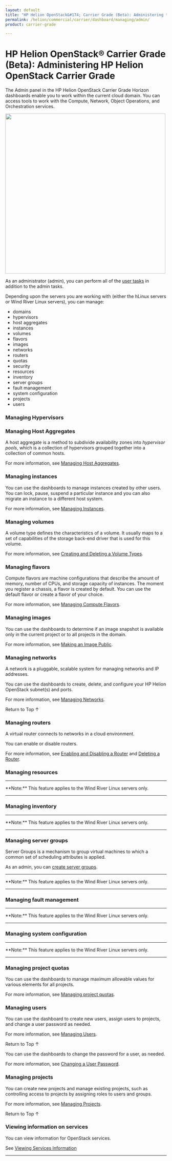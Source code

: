 ```yaml
---
layout: default
title: "HP Helion OpenStack&#174; Carrier Grade (Beta): Administering the HP Helion OpenStack Region"
permalink: /helion/commercial/carrier/dashboard/managing/admin/
product: carrier-grade

---
```

<!--UNDER REVISION-->

<script>

function PageRefresh {
onLoad="window.refresh"
}

PageRefresh();

</script>

<!-- <p style="font-size: small;"> <a href="/helion/commercial/carrier/ga1/install/">&#9664; PREV</a> | <a href="/helion/commercial/carrier/ga1/install-overview/">&#9650; UP</a> | <a href="/helion/commercial/carrier/ga1/">NEXT &#9654;</a></p> -->

# HP Helion OpenStack&#174; Carrier Grade (Beta): Administering HP Helion OpenStack Carrier Grade

The Admin panel in the HP Helion OpenStack Carrier Grade Horizon dashboards enable you to work within the current cloud domain. You can access tools to work with the Compute, Network, Object Operations, and Orchestration services.

<img src="media/HorizonUI_Admin_beta" alt="" width="500" />

As an administrator (admin), you can perform all of the [user tasks](/helion/commercial/carrier/dashboard/managing/nonadmin/) in addition to the admin tasks.

Depending upon the servers you are working with (either the hLinux servers or Wind River Linux servers), you can manage:

* domains
* hypervisors
* host aggregates
* instances
* volumes
* flavors
* images
* networks
* routers
* quotas
* security
* resources
* inventory
* server groups
* fault management
* system configuration
* projects
* users



### Managing Hypervisors ###



### Managing Host Aggregates ###

A host aggregate is a method to subdivide availability zones into *hypervisor pools*, which is a collection of hypervisors grouped together into a collection of common hosts.

For more information, see [Managing Host Aggregates](/helion/commercial/carrier/dashboard/managing/aggregates/).

### Managing instances ###

You can use the dashboards to manage instances created by other users. You can lock, pause, suspend a particular instance and you can also migrate an instance to a different host system.

For more information, see [Managing Instances](/helion/commercial/carrier/dashboard/managing/instances/users/).

### Managing volumes

A volume type defines the characteristics of a volume. It usually maps to a set of capabilities of the storage back-end driver that is used for this volume. 

For more information, see [Creating and Deleting a Volume Types](/helion/commercial/carrier/dashboard/managing/volume/admin/).

### Managing flavors

Compute flavors are machine configurations that describe the amount of memory, number of CPUs, and storage capacity of instances. The moment you register a chassis, a flavor is created by default. You can use the default flavor or create a flavor of your choice.

For more information, see [Managing Compute Flavors](/helion/commercial/carrier/dashboard/managing/flavors/).

### Managing images ###

You can use the dashboards to determine if an image snapshot is available only in the current project or to all projects in the domain. 

For more information, see [Making an Image Public](/helion/commercial/carrier/dashboard/managing/images/public/).


### Managing networks ###

A network is a pluggable, scalable system for managing networks and IP addresses.

You can use the dashboards to create, delete, and configure your HP Helion OpenStack subnet(s) and ports.

For more information, see [Managing Networks](/helion/commercial/carrier/dashboard/managing/networks/).

<a href="#top" style="padding:14px 0px 14px 0px; text-decoration: none;"> Return to Top &#8593; </a>

### Managing routers

A virtual router connects to networks in a cloud environment.

You can enable or disable routers.

For more information, see [Enabling and Disabling a Router](/helion/commercial/carrier/dashboard/managing/router/admin/enable/) and [Deleting a Router](/helion/commercial/carrier/dashboard/managing/router/admin/enable/).

### Managing resources

<hr>
**Note:** This feature applies to the Wind River Linux servers only.
<hr>

### Managing inventory

<hr>
**Note:** This feature applies to the Wind River Linux servers only.
<hr>

### Managing server groups

Server Groups is a mechanism to group virtual machines to which a common set of scheduling attributes is applied.

As an admin, you can [create server groups](/helion/commercial/carrier/dashboard/managing/groups/create/).

<hr>
**Note:** This feature applies to the Wind River Linux servers only.
<hr>

### Managing fault management

<hr>
**Note:** This feature applies to the Wind River Linux servers only.
<hr>

### Managing system configuration

<hr>
**Note:** This feature applies to the Wind River Linux servers only.
<hr>

### Managing project quotas ###

You can use the dashboards to manage maximum allowable values for various elements for all projects.

For more information, see [Managing project quotas](/helion/commercial/carrier/dashboard/managing/quotas/).


### Managing users ###

You can use the dashboard to create new users, assign users to projects, and change a user password as needed.

For more information, see [Managing Users](/helion/commercial/carrier/dashboard/managing/users/).

<a href="#top" style="padding:14px 0px 14px 0px; text-decoration: none;"> Return to Top &#8593; </a>

You can use the dashboards to change the password for a user, as needed. 

For more information, see [Changing a User Password](/helion/commercial/carrier/dashboard/managing/users/password/change/).


### Managing projects ###

You can create new projects and manage existing projects, such as controlling access to projects by assigning roles to users and groups.

For more information, see [Managing Projects](/helion/commercial/carrier/dashboard/managing/projects/).

<a href="#top" style="padding:14px 0px 14px 0px; text-decoration: none;"> Return to Top &#8593; </a>




<!-- Not  in UI yet
### Managing roles ###

You can use the dashboard to define user roles that can be used to control access to projects and domains. 

For more information, see [Managing Roles](/helion/commercial/carrier/dashboard/managing/roles/).

<a href="#top" style="padding:14px 0px 14px 0px; text-decoration: none;"> Return to Top &#8593; </a>
-->



### Viewing information on services

You can view information for OpenStack services.

See [Viewing Services Information](/helion/commercial/carrier/dashboard/managing/system-info/)


----
